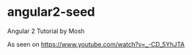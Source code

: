 # angular2-seed
Angular 2 Tutorial by Mosh

As seen on https://www.youtube.com/watch?v=_-CD_5YhJTA


